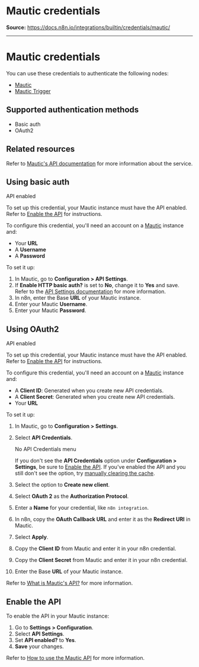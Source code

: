 # Mautic credentials

**Source:** https://docs.n8n.io/integrations/builtin/credentials/mautic/

---

# Mautic credentials

You can use these credentials to authenticate the following nodes:

- [Mautic](../../app-nodes/n8n-nodes-base.mautic/)
- [Mautic Trigger](../../trigger-nodes/n8n-nodes-base.mautictrigger/)

## Supported authentication methods

- Basic auth
- OAuth2

## Related resources

Refer to [Mautic's API documentation](https://developer.mautic.org/#rest-api) for more information about the service.

## Using basic auth

API enabled

To set up this credential, your Mautic instance must have the API enabled. Refer to [Enable the API](#enable-the-api) for instructions.

To configure this credential, you'll need an account on a [Mautic](https://www.mautic.org/) instance and:

- Your **URL**
- A **Username**
- A **Password**

To set it up:

1. In Mautic, go to **Configuration > API Settings**.
2. If **Enable HTTP basic auth?** is set to **No**, change it to **Yes** and save. Refer to the [API Settings documentation](https://docs.mautic.org/en/5.x/configuration/settings.html#api-settings) for more information.
3. In n8n, enter the Base **URL** of your Mautic instance.
4. Enter your Mautic **Username**.
5. Enter your Mautic **Password**.

## Using OAuth2

API enabled

To set up this credential, your Mautic instance must have the API enabled. Refer to [Enable the API](#enable-the-api) for instructions.

To configure this credential, you'll need an account on a [Mautic](https://www.mautic.org/) instance and:

- A **Client ID**: Generated when you create new API credentials.
- A **Client Secret**: Generated when you create new API credentials.
- Your **URL**

To set it up:

1. In Mautic, go to **Configuration > Settings**.
2. Select **API Credentials**.

   No API Credentials menu

   If you don't see the **API Credentials** option under **Configuration > Settings**, be sure to [Enable the API](#enable-the-api). If you've enabled the API and you still don't see the option, try [manually clearing the cache](https://forum.mautic.org/t/cant-find-api-credentials-menu/10689).
3. Select the option to **Create new client**.
4. Select **OAuth 2** as the **Authorization Protocol**.
5. Enter a **Name** for your credential, like `n8n integration`.
6. In n8n, copy the **OAuth Callback URL** and enter it as the **Redirect URI** in Mautic.
7. Select **Apply**.
8. Copy the **Client ID** from Mautic and enter it in your n8n credential.
9. Copy the **Client Secret** from Mautic and enter it in your n8n credential.
10. Enter the Base **URL** of your Mautic instance.

Refer to [What is Mautic's API?](https://kb.mautic.org/article/what-is-mautic-039%3bs-api.html#mcetoc_1g7n1bgoo0) for more information.

## Enable the API

To enable the API in your Mautic instance:

1. Go to **Settings > Configuration**.
2. Select **API Settings**.
3. Set **API enabled?** to **Yes**.
4. **Save** your changes.

Refer to [How to use the Mautic API](https://kb.mautic.org/article/what-is-mautic-039;s-api.html) for more information.
